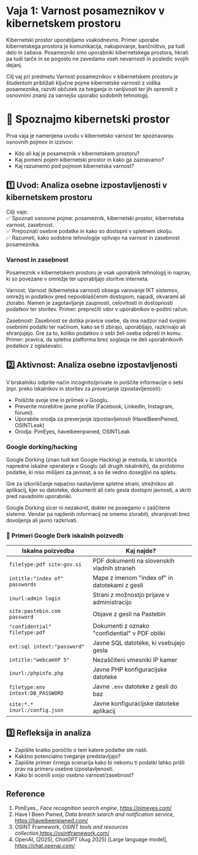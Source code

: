 # Vaja 1: Varnost posameznikov v kibernetskem prostoru

Kibernetski prostor uporabljamo vsakodnevno. Primer uporabe kibernetskega prostora je komunikacija, nakupovanje, bančništvo, pa tudi delo in zabava. Posamezniki smo uporabniki kibernetskega prostora, hkrati pa tudi tarče in se pogosto ne zavedamo vseh nevarnosti in posledic svojih dejanj.

Cilj vaj pri predmetu Varnost posameznikov v kibernetskem prostoru je študentom približati ključne pojme kibernetske varnosti z vidika posameznika, razviti občutek za tveganja in ranljivosti ter jih opremiti z osnovnimi znanji za varnejšo uporabo sodobnih tehnologij.

# 🧪 Spoznajmo kibernetski prostor

Prva vaja je namenjena uvodu v kibernetsko varnost ter spoznavanju osnovnih pojmov in izzivov:

- Kdo ali kaj je posameznik v kibernetskem prostoru?
- Kaj pomeni pojem kibernetski prostor in kako ga zaznavamo?
- Kaj razumemo pod pojmom kibernetska varnost?

## 1️⃣ Uvod: Analiza osebne izpostavljenosti v kibernetskem prostoru

Cilji vaje:  
✅ Spoznati osnovne pojme: posameznik, kibernetski prostor, kibernetska varnost, zasebnost.  
✅ Prepoznati osebne podatke in kako so dostopni v spletnem okolju.  
✅ Razumeti, kako sodobne tehnologije vplivajo na varnost in zasebnost posameznika.  

### Varnost in zasebnost

Posameznik v kibernetskem prostoru je vsak uporabnik tehnologij in naprav, ki so povezane v omrežje ter uporabljajo storitve interneta.

Varnost:
Varnost (kibernetska varnost) obsega varovanje IKT sistemov, omrežij in podatkov pred nepooblaščenim dostopom, napadi, okvarami ali zlorabo. Namen je zagotavljanje zaupnosti, celovitosti in dostopnosti podatkov ter storitev.
Primer: preprečiti vdor v uporabnikov e-poštni račun.

Zasebnost:
Zasebnost se dotika pravice osebe, da ima nadzor nad svojimi osebnimi podatki ter načinom, kako se ti zbirajo, uporabljajo, razkrivajo ali shranjujejo. Gre za to, koliko podatkov o sebi želi oseba odpreti in komu.
Primer: pravica, da spletna platforma brez soglasja ne deli uporabnikovih podatkov z oglaševalci.

## 2️⃣ Aktivnost: Analiza osebne izpostavljenosti

V brskalniku odprite način incognito/private in poiščite informacije o sebi (npr. preko iskalnikov in storitev za preverjanje izpostavljenosti):
- Poiščite svoje ime in priimek v Googlu.
- Preverite morebitne javne profile (Facebook, LinkedIn, Instagram, forumi).
- Uporabite orodja za preverjanje izpostavljenosti (HaveIBeenPwned, OSINTLeak)
- Orodja: PimEyes, haveibeenpwned, OSINTLeak

### Google dorking/hacking

Google Dorking (znan tudi kot Google Hacking) je metoda, ki izkorišča napredne iskalne operaterje v Googlu (ali drugih iskalnikih), da pridobimo podatke, ki niso mišljeni za javnost, a so še vedno dosegljivi na spletu.

Gre za izkoriščanje napačno nastavljene spletne strani, strežnikov ali aplikacij, kjer so datoteke, dokumenti ali celo gesla dostopni javnosti, a skriti pred navadnimi uporabniki.

Google Dorking sicer ni nezakonit, dokler ne posegamo v zaščitene sisteme. Vendar pa najdenih informacij ne smemo zlorabiti, shranjevati brez dovoljenja ali javno razkrivati.


### 📘 Primeri Google Dork iskalnih poizvedb

| Iskalna poizvedba                       | Kaj najde?                                        |
|----------------------------------------|---------------------------------------------------|
| `filetype:pdf site:gov.si`             | PDF dokumenti na slovenskih vladnih straneh       |
| `intitle:"index of" passwords`         | Mape z imenom "index of" in datotekami z gesli    |
| `inurl:admin login`                    | Strani z možnostjo prijave v administracijo       |
| `site:pastebin.com password`           | Objave z gesli na Pastebin                        |
| `"confidential" filetype:pdf`          | Dokumenti z oznako "confidential" v PDF obliki    |
| `ext:sql intext:"password"`            | Javne SQL datoteke, ki vsebujejo gesla            |
| `intitle:"webcamXP 5"`                 | Nezaščiteni vmesniki IP kamer                     |
| `inurl:/phpinfo.php`                   | Javne PHP konfiguracijske datoteke                |
| `filetype:env intext:DB_PASSWORD`      | Javne `.env` datoteke z gesli do baz              |
| `site:*.* inurl:/config.json`          | Javne konfiguracijske datoteke aplikacij          |


## 3️⃣ Refleksija in analiza

- Zapišite kratko poročilo o tem katere podatke ste našli.
- Kakšno potencialno tveganje predstavljajo?
- Zapišite primer črnega scenarija kako bi nekomu ti podatki lahko prišli prav na primeru osebne izpostavljenosti.
- Kako bi ocenili svojo osebno varnost/zasebnost?

## Reference

1. PimEyes., *Face recognition search engine*, https://pimeyes.com/  
2. Have I Been Pwned, *Data breach search and notification service*, https://haveibeenpwned.com/  
3. OSINT Framework, *OSINT tools and resources collection*,https://osintframework.com/  
4. OpenAI, (2025), *ChatGPT* (Aug 2025) [Large language model], https://chat.openai.com/
